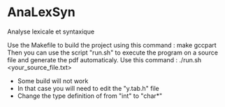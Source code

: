 AnaLexSyn
=========

Analyse lexicale et syntaxique

Use the Makefile to build the project using this command : make gccpart
Then you can use the script "run.sh" to execute the program on a source file
and generate the pdf automaticaly. Use this command : ./run.sh <your_source_file.txt>

* Some build will not work
* In that case you will need to edit the "y.tab.h" file
* Change the type definition of from "int" to "char*"
